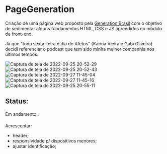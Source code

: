# PageGeneration

Criação de uma página web proposto pela [Generation Brasil](https://brazil.generation.org/ ) com o objetivo de sedimentar alguns fundamentos HTML, CSS e JS aprendidos no módulo de front-end.  

Já que "toda sexta-feira é dia de Afetos" (Karina Vieira e Gabi Oliveira) decidi referenciar o podcast que tem sido minha melhor companhia nos últimos tempos.

![Captura de tela de 2022-09-25 20-52-29](https://user-images.githubusercontent.com/105956403/192557907-d6fe07c6-bda4-4fa4-b1b5-38ac8f5586d8.png)
![Captura de tela de 2022-09-25 20-52-43](https://user-images.githubusercontent.com/105956403/192557941-d31b0fa0-8e6a-4000-9f70-2fd2a31cb886.png)
![Captura de tela de 2022-09-27 11-45-04](https://user-images.githubusercontent.com/105956403/192558618-b1978629-73f3-48e9-909d-0898bd0e3413.png)
![Captura de tela de 2022-09-27 11-45-16](https://user-images.githubusercontent.com/105956403/192558649-c678bf9f-6e87-4261-bb4b-03dcafee82d6.png)
![Captura de tela de 2022-09-25 20-55-11](https://user-images.githubusercontent.com/105956403/192557992-5120f28e-94e4-4413-aaf8-705543b93dc7.png)


## Status:

####

Em andamento.

####

Acrescentar:
- header; <br>
- responsividade p/ dispositivos menores; <br>
- ajustar identificação;
